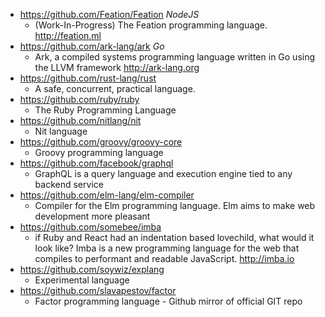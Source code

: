 - https://github.com/Feation/Feation *NodeJS*
  - (Work-In-Progress) The Feation programming language. http://feation.ml
- https://github.com/ark-lang/ark *Go*
  - Ark, a compiled systems programming language written in Go using the LLVM framework http://ark-lang.org
- https://github.com/rust-lang/rust
  - A safe, concurrent, practical language.
- https://github.com/ruby/ruby
  - The Ruby Programming Language
- https://github.com/nitlang/nit
  - Nit language 
- https://github.com/groovy/groovy-core
  - Groovy programming language
- https://github.com/facebook/graphql
  - GraphQL is a query language and execution engine tied to any backend service
- https://github.com/elm-lang/elm-compiler
  - Compiler for the Elm programming language. Elm aims to make web development more pleasant  
- https://github.com/somebee/imba
  - if Ruby and React had an indentation based lovechild, what would it look like? Imba is a new programming language for the web that compiles to performant and readable JavaScript. http://imba.io
- https://github.com/soywiz/explang
  - Experimental language 
- https://github.com/slavapestov/factor
  - Factor programming language - Github mirror of official GIT repo  
